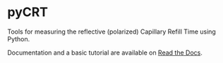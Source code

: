 # pyCRT

Tools for measuring the reflective (polarized) Capillary Refill Time using Python.

Documentation and a basic tutorial are available on [Read the
Docs](https://pyrcrt.readthedocs.io/en/latest/index.html).
